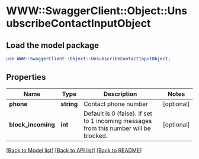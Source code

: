 # WWW::SwaggerClient::Object::UnsubscribeContactInputObject

## Load the model package
```perl
use WWW::SwaggerClient::Object::UnsubscribeContactInputObject;
```

## Properties
Name | Type | Description | Notes
------------ | ------------- | ------------- | -------------
**phone** | **string** | Contact phone number | [optional] 
**block_incoming** | **int** | Default is 0 (false). If set to 1 incoming messages from this number will be blocked. | [optional] 

[[Back to Model list]](../README.md#documentation-for-models) [[Back to API list]](../README.md#documentation-for-api-endpoints) [[Back to README]](../README.md)


